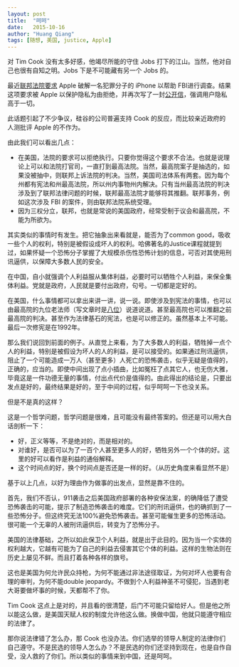```yaml
---
layout: post
title:  "呵呵"
date:   2015-10-16
author: "Huang Qiang"
tags: [随想, 美国, justice, Apple]
---
```


对 Tim Cook 没有太多好感，他竭尽所能的守住 Jobs 打下的江山。当然，他对自己也很有自知之明。Jobs 下是不可能藏有另一个 Jobs 的。

最近[联邦法院要求][1] Apple 破解一名犯罪分子的 iPhone 以帮助 FBI进行调查。结果这项要求被 Apple 以保护隐私为由拒绝，并再次写了一封[公开信][2]，强调用户隐私高于一切。

此话题引起了不少争议，硅谷的公司普遍支持 Cook 的反应，而比较亲近政府的人测批评 Apple 的不作为。

由此我们可以看出几点：

* 在美国，法院的要求可以拒绝执行。只要你觉得这个要求不合法。也就是说理论上可以和法院打官司，一直打到最高法院。当然，最高院案子是抽选的，如果没被抽中，则联邦上诉法院的判决。当然，美国司法体系有两套。因为每个州都有宪法和州最高法院，所以州内事物州内解决。只有当州最高法院的判决涉及到了联邦法律问题的时候，联邦最高法院才能够将其推翻。联邦事务，例如这次涉及 FBI 的案件，则由联邦法院系统受理。
* 因为三权分立，联邦，也就是常说的美国政府，经常受制于议会和最高院，不能为所欲为。

其实类似的事情时有发生。把它抽象出来看就是，能否为了common good，吸收一些个人的权利，特别是被假设成坏人的权利。哈佛著名的Justice课程就提到过，如果怀疑一个恐怖分子掌握了大规模杀伤性恐怖计划的信息，可否对其使用刑讯逼供，以保障大多数人民的安全。

在中国，自小就强调个人利益服从集体利益，必要时可以牺牲个人利益，来保全集体利益。党就是政府，人民就是要付出政府，句号。一切都是定好的。

在美国，什么事情都可以拿出来讲一讲，说一说。即使涉及到宪法的事情，也可以由最高院的九位老法师（写文章时是[八位][3]）说道说道。甚至最高院也可以推翻之前最高院的判决。甚至作为法律基石的宪法，也是可以修正的。虽然基本上不可能。最后一次修宪是在1992年。

那么我们说回到前面的例子。从直觉上来看，为了大多数人的利益，牺牲掉一点个人的利益，特别是被假设为坏人的人的利益，是可以接受的。如果通过刑讯逼供，阻止了一个可能造成一万人（甚至更多）人死亡的恐怖袭击，似乎无疑是值得的，正确的，应当的。即使中间出现了点小插曲，比如冤枉了点其它人，也无伤大雅，毕竟这是一件功德无量的事情，付出点代价是值得的。由此得出的结论是，只要出发点是好的，最终结果是好的，至于中间的过程，似乎呵呵一下也没关系。

但是不是真的这样？

这是一个哲学问题，哲学问题是很难，且可能没有最终答案的。但还是可以用大白话剖析一下：

* 好，正义等等，不是绝对的，而是相对的。
* 对谁好，是否可以为了一百个人甚至更多人的好，牺牲另外一个个体的好。这里的好可以看作是利益的通俗解释。
* 这个时间点的好，换个时间点是否还是一样的好。（从历史角度来看显然不是）

基于以上几点，以好为理由作为做事的出发点，显然是靠不住的。

首先，我们不否认，911袭击之后美国政府部署的各种安保法案，的确降低了遭受恐怖袭击的可能，提示了制造恐怖袭击的难度。它们的刑讯逼供，也的确抓到了一些恐怖分子。但这终究无法100%避免恐怖袭击。甚至可能催生更多的恐怖活动。很可能一个无辜的人被刑讯逼供后，转变为了恐怖分子。

美国的法律基础，之所以如此保卫个人利益，就是出于此目的。因为当一个实体的权利越大，它越有可能为了自己的利益去侵害其它个体的利益。这样的生物法则在历史上屡见不鲜。而且打着各种各样的旗号。

这也是美国为何允许民众持枪，为何不能通过非法途径取证，为何对坏人也要有合理的审判，为何不能double jeopardy。不做到个人利益神圣不可侵犯，当遇到老大哥要做坏事的时候，天都帮不了你。

Tim Cook 这点上是对的，并且看的很清楚，后门不可能只留给好人。但是他之所以能这么做，是美国天赋人权的制度允许他这么做。换做中国，他就只能遵守相应的法律了。

那你说法律错了怎么办，那 Cook 也没办法。你们选举的领导人制定的法律你们自己遵守。不是民选的领导人怎么办？不是民选的你们还坚持到现在，也是自作自受，没人救的了你们。所以类似的事情来到中国，还是呵呵。

[1]:http://www.nytimes.com/2016/02/18/technology/apple-timothy-cook-fbi-san-bernardino.html
[2]:http://www.apple.com/customer-letter/
[3]:http://www.nytimes.com/2016/02/14/us/antonin-scalia-death.html